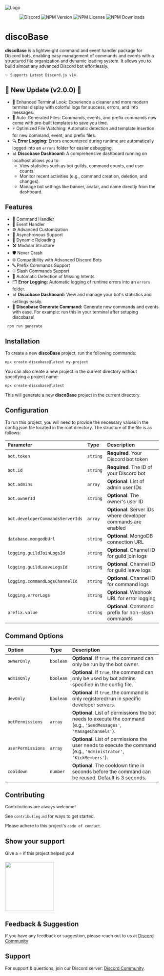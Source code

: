 
![Logo](https://i.ibb.co/HDKDpny/Add-a-heading-1.png)

<div align="center">

![Discord](https://img.shields.io/discord/1188398653530984539?logo=discord&logoColor=%23fff&logoSize=auto&label=Discord&labelColor=%23505050&color=%235E6AE9&link=https%3A%2F%2Fdiscord.gg%2Fethical-programmer-s-1188398653530984539) ![NPM Version](https://img.shields.io/npm/v/create-discobase?logo=npm&label=npm&labelColor=%235C5C5C&color=%23F58142) ![NPM License](https://img.shields.io/npm/l/create-discobase) ![NPM Downloads](https://img.shields.io/npm/dw/create-discobase)

</div>



# discoBase

**discoBase** is a lightweight command and event handler package for Discord bots, enabling easy management of commands and events with a structured file organization and dynamic loading system. It allows you to build almost any advanced Discord bot effortlessly.

```
✨ Supports Latest Discord.js v14.
```

## 🎉 New Update (v2.0.0) 🎉
- 🚀 Enhanced Terminal Look: Experience a cleaner and more modern terminal display with colorful logs for success, errors, and info messages.
- 📝 Auto-Generated Files: Commands, events, and prefix commands now come with pre-built templates to save you time.
- ⚡ Optimized File Watching: Automatic detection and template insertion for new command, event, and prefix files.
- 🔍 **Error Logging:** Errors encountered during runtime are automatically logged into an `errors` folder for easier debugging.
- 📊 **Discobase Dashboard:** A comprehensive dashboard running on localhost allows you to:
  - View statistics such as bot guilds, command counts, and user counts.
  - Monitor recent activities (e.g., command creation, deletion, and changes).
  - Manage bot settings like banner, avatar, and name directly from the dashboard.


## Features

- 🎉 Command Handler
- 📅 Event Handler
- ⚙️ Advanced Customization
- 🚀 Asynchronous Support
- 🔄 Dynamic Reloading
- 🛠️ Modular Structure
- 🛡 Never Crash
- 🌐 Compatibility with Advanced Discord Bots
- 🔤 Prefix Commands Support
- ➗ Slash Commands Support
- 🔔 Automatic Detection of Missing Intents
- 🗂️ **Error Logging:** Automatic logging of runtime errors into an `errors` folder.
- 📊 **Discobase Dashboard:** View and manage your bot's statistics and settings easily.
- 🔧 **Discobase Generate Command:** Generate new commands and events with ease. For example:
run this in your terminal after setuping discobase!
 ```bash
  npm run generate 
```

## Installation

To create a new **discoBase** project, run the following commands:


```bash
npx create-discobase@latest my-project
```

You can also create a new project in the current directory without specifying a project name:

```bash
npx create-discobase@latest
```
This will generate a new **discoBase** project in the current directory.


    
## Configuration

To run this project, you will need to provide the necessary values in the config.json file located in the root directory. The structure of the file is as follows:


| Parameter                      | Type     | Description                                                  |
| :------------------------------| :------- | :----------------------------------------------------------- |
| `bot.token`                    | `string` | **Required**. Your Discord bot token                          |
| `bot.id`                       | `string` | **Required**. The ID of your Discord bot                      |
| `bot.admins`                   | `array`  | **Optional**. List of admin user IDs                          |
| `bot.ownerId`                  | `string` | **Optional**. The owner's user ID                             |
| `bot.developerCommandsServerIds`| `array`  | **Optional**. Server IDs where developer commands are enabled |
| `database.mongodbUrl`          | `string` | **Optional**. MongoDB connection URL                          |
| `logging.guildJoinLogsId`       | `string` | **Optional**. Channel ID for guild join logs                  |
| `logging.guildLeaveLogsId`      | `string` | **Optional**. Channel ID for guild leave logs                 |
| `logging.commandLogsChannelId`  | `string` | **Optional**. Channel ID for command logs                     |
| `logging.errorLogs`            | `string` | **Optional**. Webhook URL for error logging                   |
| `prefix.value`                 | `string` | **Optional**. Command prefix for non-slash commands           |



## Command Options

| Option              | Type        | Description                                                                                          |
| :------------------ | :---------- | :--------------------------------------------------------------------------------------------------- |
| `ownerOnly`         | `boolean`   | **Optional**. If `true`, the command can only be run by the bot owner.                                |
| `adminOnly`         | `boolean`   | **Optional**. If `true`, the command can only be used by bot admins specified in the config file.      |
| `devOnly`           | `boolean`   | **Optional**. If `true`, the command is only registered/run in specific developer servers. |
| `botPermissions`    | `array`     | **Optional**. List of permissions the bot needs to execute the command (e.g., `'SendMessages'`, `'ManageChannels'`). |
| `userPermissions`   | `array`     | **Optional**. List of permissions the user needs to execute the command (e.g., `'Administrator'`, `'KickMembers'`). |
| `cooldown`          | `number`    | **Optional**. The cooldown time in seconds before the command can be reused. Default is 3 seconds.    |



## Contributing

Contributions are always welcome!

See `contributing.md` for ways to get started.

Please adhere to this project's `code of conduct`.


## Show your support

Give a ⭐️ if this project helped you!

<a href="https://www.patreon.com/EthicalProgrammer">
  <img src="https://c5.patreon.com/external/logo/become_a_patron_button@2x.png" width="160">
</a>

## Feedback & Suggestion

If you have any feedback or suggestion, please reach out to us at [Discord Community](https://discord.gg/ethical-programmer-s-1188398653530984539)


## Support

For support & questions, join our Discord server: [Discord Community](https://discord.gg/ethical-programmer-s-1188398653530984539).